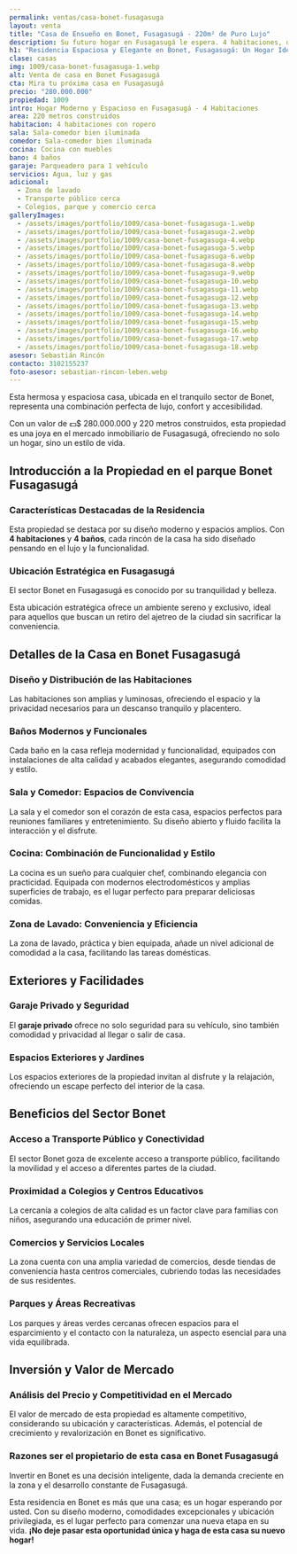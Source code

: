 ```yaml
---
permalink: ventas/casa-bonet-fusagasuga
layout: venta
title: "Casa de Ensueño en Bonet, Fusagasugá - 220m² de Puro Lujo"
description: Su futuro hogar en Fusagasugá le espera. 4 habitaciones, diseño moderno. ¡Clic para ver y comenzar una nueva vida!
h1: "Residencia Espaciosa y Elegante en Bonet, Fusagasugá: Un Hogar Ideal"
clase: casas
img: 1009/casa-bonet-fusagasuga-1.webp
alt: Venta de casa en Bonet Fusagasugá
cta: Mira tu próxima casa en Fusagasugá
precio: "280.000.000"
propiedad: 1009
intro: Hogar Moderno y Espacioso en Fusagasugá - 4 Habitaciones
area: 220 metros construidos
habitacion: 4 habitaciones con ropero
sala: Sala-comedor bien iluminada
comedor: Sala-comedor bien iluminada
cocina: Cocina con muebles
bano: 4 baños
garaje: Parqueadero para 1 vehículo
servicios: Agua, luz y gas
adicional:
  - Zona de lavado
  - Transporte público cerca
  - Colegios, parque y comercio cerca
galleryImages:
  - /assets/images/portfolio/1009/casa-bonet-fusagasuga-1.webp
  - /assets/images/portfolio/1009/casa-bonet-fusagasuga-2.webp
  - /assets/images/portfolio/1009/casa-bonet-fusagasuga-4.webp
  - /assets/images/portfolio/1009/casa-bonet-fusagasuga-5.webp
  - /assets/images/portfolio/1009/casa-bonet-fusagasuga-6.webp
  - /assets/images/portfolio/1009/casa-bonet-fusagasuga-8.webp
  - /assets/images/portfolio/1009/casa-bonet-fusagasuga-9.webp
  - /assets/images/portfolio/1009/casa-bonet-fusagasuga-10.webp
  - /assets/images/portfolio/1009/casa-bonet-fusagasuga-11.webp
  - /assets/images/portfolio/1009/casa-bonet-fusagasuga-12.webp
  - /assets/images/portfolio/1009/casa-bonet-fusagasuga-13.webp
  - /assets/images/portfolio/1009/casa-bonet-fusagasuga-14.webp
  - /assets/images/portfolio/1009/casa-bonet-fusagasuga-15.webp
  - /assets/images/portfolio/1009/casa-bonet-fusagasuga-16.webp
  - /assets/images/portfolio/1009/casa-bonet-fusagasuga-17.webp
  - /assets/images/portfolio/1009/casa-bonet-fusagasuga-18.webp
asesor: Sebastián Rincón
contacto: 3102155237
foto-asesor: sebastian-rincon-leben.webp
---
```

Esta hermosa y espaciosa casa, ubicada en el tranquilo sector de Bonet, representa una combinación perfecta de lujo, confort y accesibilidad.

Con un valor de 💵$ 280.000.000 y 220 metros construidos, esta propiedad es una joya en el mercado inmobiliario de Fusagasugá, ofreciendo no solo un hogar, sino un estilo de vida.

## Introducción a la Propiedad en el parque Bonet Fusagasugá

### Características Destacadas de la Residencia

Esta propiedad se destaca por su diseño moderno y espacios amplios. Con **4 habitaciones** y **4 baños**, cada rincón de la casa ha sido diseñado pensando en el lujo y la funcionalidad.

### Ubicación Estratégica en Fusagasugá

El sector Bonet en Fusagasugá es conocido por su tranquilidad y belleza.

Esta ubicación estratégica ofrece un ambiente sereno y exclusivo, ideal para aquellos que buscan un retiro del ajetreo de la ciudad sin sacrificar la conveniencia.

## Detalles de la Casa en Bonet Fusagasugá

### Diseño y Distribución de las Habitaciones

Las habitaciones son amplias y luminosas, ofreciendo el espacio y la privacidad necesarios para un descanso tranquilo y placentero.

### Baños Modernos y Funcionales

Cada baño en la casa refleja modernidad y funcionalidad, equipados con instalaciones de alta calidad y acabados elegantes, asegurando comodidad y estilo.

### Sala y Comedor: Espacios de Convivencia

La sala y el comedor son el corazón de esta casa, espacios perfectos para reuniones familiares y entretenimiento. Su diseño abierto y fluido facilita la interacción y el disfrute.

### Cocina: Combinación de Funcionalidad y Estilo

La cocina es un sueño para cualquier chef, combinando elegancia con practicidad. Equipada con modernos electrodomésticos y amplias superficies de trabajo, es el lugar perfecto para preparar deliciosas comidas.

### Zona de Lavado: Conveniencia y Eficiencia

La zona de lavado, práctica y bien equipada, añade un nivel adicional de comodidad a la casa, facilitando las tareas domésticas.

## Exteriores y Facilidades

### Garaje Privado y Seguridad

El **garaje privado** ofrece no solo seguridad para su vehículo, sino también comodidad y privacidad al llegar o salir de casa.

### Espacios Exteriores y Jardines

Los espacios exteriores de la propiedad invitan al disfrute y la relajación, ofreciendo un escape perfecto del interior de la casa.

## Beneficios del Sector Bonet

### Acceso a Transporte Público y Conectividad

El sector Bonet goza de excelente acceso a transporte público, facilitando la movilidad y el acceso a diferentes partes de la ciudad.

### Proximidad a Colegios y Centros Educativos

La cercanía a colegios de alta calidad es un factor clave para familias con niños, asegurando una educación de primer nivel.

### Comercios y Servicios Locales

La zona cuenta con una amplia variedad de comercios, desde tiendas de conveniencia hasta centros comerciales, cubriendo todas las necesidades de sus residentes.

### Parques y Áreas Recreativas

Los parques y áreas verdes cercanas ofrecen espacios para el esparcimiento y el contacto con la naturaleza, un aspecto esencial para una vida equilibrada.

## Inversión y Valor de Mercado

### Análisis del Precio y Competitividad en el Mercado

El valor de mercado de esta propiedad es altamente competitivo, considerando su ubicación y características. Además, el potencial de crecimiento y revalorización en Bonet es significativo.

### Razones ser el propietario de esta casa en Bonet Fusagasugá

Invertir en Bonet es una decisión inteligente, dada la demanda creciente en la zona y el desarrollo constante de Fusagasugá.

Esta residencia en Bonet es más que una casa; es un hogar esperando por usted. Con su diseño moderno, comodidades excepcionales y ubicación privilegiada, es el lugar perfecto para comenzar una nueva etapa en su vida. **¡No deje pasar esta oportunidad única y haga de esta casa su nuevo hogar!**
